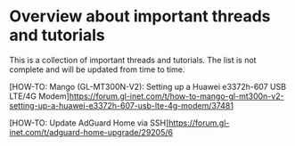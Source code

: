 # Overview about important threads and tutorials

This is a collection of important threads and tutorials. The list is not complete and will be updated from time to time.

[HOW-TO: Mango (GL-MT300N-V2): Setting up a Huawei e3372h-607 USB LTE/4G Modem]<https://forum.gl-inet.com/t/how-to-mango-gl-mt300n-v2-setting-up-a-huawei-e3372h-607-usb-lte-4g-modem/37481>

[HOW-TO: Update AdGuard Home via SSH]<https://forum.gl-inet.com/t/adguard-home-upgrade/29205/6>
